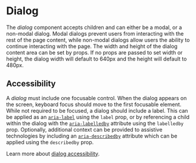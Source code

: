 # Dialog

The *dialog* component accepts children and can either be a modal, or a non-modal dialog. Modal dialogs prevent users from interacting with the rest of the page content, while non-modal dialogs allow users the ability to continue interacting with the page. The width and height of the dialog content area can be set by props. If no props are passed to set width or height, the dialog width will default to 640px and the height will default to 480px.

## Accessibility

A *dialog* must include one focusable control. When the dialog appears on the screen, keyboard focus should move to the first focusable element. While not required to be focused, a dialog should include a label. This can be applied as an [`aria-label`](https://developer.mozilla.org/en-US/docs/Web/Accessibility/ARIA/ARIA_Techniques/Using_the_aria-label_attribute) using the `label` prop, or by referencing a child within the dialog with the [`aria-labelledby`](https://developer.mozilla.org/en-US/docs/Web/Accessibility/ARIA/ARIA_Techniques/Using_the_aria-labelledby_attribute) attribute using the `labelledby` prop. Optionally, additional context can be provided to assistive technologies by including an [`aria-describedby`](https://developer.mozilla.org/en-US/docs/Web/Accessibility/ARIA/ARIA_Techniques/Using_the_aria-describedby_attribute) attribute which can be applied using the `describedby` prop.

Learn more about [dialog accessibility](https://developer.mozilla.org/en-US/docs/Web/Accessibility/ARIA/ARIA_Techniques/Using_the_dialog_role).